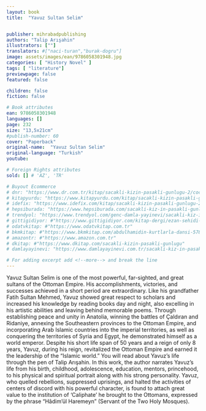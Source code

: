 ```yaml
---
layout: book
title:  "Yavuz Sultan Selim"


publisher: mihrabadpublishing
authors: "Talip Arışahin"
illustrators: [""]
translators: #["naci-turan","burak-dogru"]
image: assets/images/ean/9786058301948.jpg
categories: [ "History Novel" ]
tags: [ "literature"]
previewpage: false
featured: false

children: false
fiction: false

# Book attributes
ean: 9786058301948
languages: []
page: 232
size: "13,5x21cm"
#publish-number: 60
cover: "Paperback"
original-name:  "Yavuz Sultan Selim"
original-language: "Turkish"
youtube:

# Foreign Rights attributes
sold: [] # 'AZ', 'TR'

# Buyout Ecommerce
# dnr: "https://www.dr.com.tr/kitap/sacakli-kizin-pasakli-gunlugu-2/cocuk-ve-genclik/genclik-10-yas/roman-oyku/urunno=0001893059001"
# kitapyurdu: "https://www.kitapyurdu.com/kitap/sacakli-kizin-pasakli-gunlugu-2-/560122.html&filter_name=Sa%C3%A7akl%C4%B1+K%C4%B1z%27%C4%B1n+Pasakl%C4%B1+G%C3%BCnl%C3%BC%C4%9F%C3%BC+2"
# idefix: "https://www.idefix.com/kitap/sacakli-kizin-pasakli-gunlugu-2/cocuk-ve-genclik/genclik-10-yas/roman-oyku/urunno=0001893059001"
# hepsiburada: "https://www.hepsiburada.com/sacakli-kiz-in-pasakli-gunlugu-2-damla-yayinevi-p-HBV000012ER86"
# trendyol: "https://www.trendyol.com/genc-damla-yayinevi/sacakli-kiz-in-pasakli-gunlugu-2-p-54825777"
# gittigidiyor: #"https://www.gittigidiyor.com/kitap-dergi/ezan-sehidi-adnan-menderes_pdp_732728793"
# odatvkitap: #"https://www.odatvkitap.com.tr"
# bkmkitap: #"https://www.bkmkitap.com/abdulhamidin-kurtlarla-dansi-578226"
# amazontr: #"https://www.amazon.com.tr"
# dkitap: #"https://www.dkitap.com/sacakli-kizin-pasakli-gunlugu"
# damlayayinevi: "https://www.damlayayinevi.com.tr/sacakli-kiz-in-pasakli-gunlugu-2-bu-iste-bi-terslik-var"

# For adding excerpt add <!--more--> and break the line
---
```

Yavuz Sultan Selim is one of the most powerful,
far-sighted, and great sultans of the Ottoman Empire. His accomplishments, victories, and successes achieved in a short period are extraordinary.
Like his grandfather Fatih Sultan Mehmed, Yavuz
showed great respect to scholars and increased
his knowledge by reading books day and night,
also excelling in his artistic abilities and leaving
behind memorable poems. Through establishing
peace and unity in Anatolia, winning the battles of
Çaldıran and Ridaniye, annexing the Southeastern provinces to the Ottoman Empire, and incorporating Arab Islamic countries into the imperial
territories, as well as conquering the territories of
Syria and Egypt, he demonstrated himself as a
world emperor. Despite his short life span of 50
years and a reign of only 8 years, Yavuz, during his
reign, revitalized the Ottoman Empire and earned it
the leadership of the “Islamic world.” You will read
about Yavuz’s life through the pen of Talip Arışahin. In this work, the author narrates Yavuz’s life
from his birth, childhood, adolescence, education,
mentors, princehood, to his physical and spiritual
portrait along with his strong personality. Yavuz,
who quelled rebellions, suppressed uprisings, and
halted the activities of centers of discord with his
powerful character, is found to attach great value to
the institution of ‘Caliphate’ he brought to the Ottomans, expressed by the phrase “Hâdim’ül Haremeyn” (Servant of the Two Holy Mosques).
<!--more--> 


